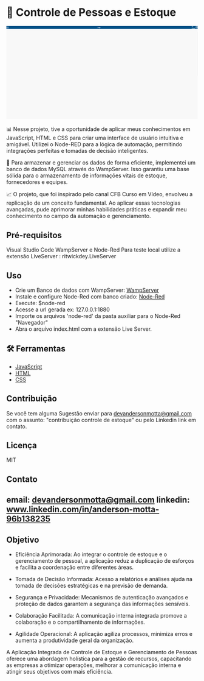 
# 🛒 Controle de Pessoas e Estoque

![GIF do Vídeo Atualize a página para carregar](estoque.gif)
  
📊 Nesse projeto, tive a oportunidade de aplicar meus conhecimentos em JavaScript, HTML e CSS para criar uma interface de usuário intuitiva e amigável. Utilizei o Node-RED para a lógica de automação, permitindo integrações perfeitas e tomadas de decisão inteligentes.

🔗 Para armazenar e gerenciar os dados de forma eficiente, implementei um banco de dados MySQL através do WampServer. Isso garantiu uma base sólida para o armazenamento de informações vitais de estoque, fornecedores e equipes.

📈 O projeto, que foi inspirado pelo canal CFB Curso em Vídeo, envolveu a replicação de um conceito fundamental. Ao aplicar essas tecnologias avançadas, pude aprimorar minhas habilidades práticas e expandir meu conhecimento no campo da automação e gerenciamento.

## Pré-requisitos

Visual Studio Code
WampServer e Node-Red
Para teste local utilize a extensão LiveServer : ritwickdey.LiveServer


## Uso

- Crie um Banco de dados com WampServer: [WampServer](https://www.youtube.com/watch?v=QXVyCunZN2s&pp=ygUKd2FtcHNlcnZlcg%3D%3D)
- Instale e configure Node-Red com banco criado: [Node-Red](https://www.youtube.com/watch?v=QJYwx3zWBlY&t=379s&pp=ygUIbm9kZS1yZWQ%3D)  
- Execute: $node-red
- Acesse a url gerada ex: 127.0.0.1:1880
- Importe os arquivos 'node-red'  da pasta auxiliar para o Node-Red "Navegador"
- Abra o arquivo index.html com a extensão Live Server.

## 🛠 Ferramentas

- [JavaScript](https://developer.mozilla.org/pt-BR/docs/Web/JavaScript)
- [HTML](https://developer.mozilla.org/pt-BR/docs/Web/HTML)
- [CSS](https://developer.mozilla.org/pt-BR/docs/Web/CSS)


## Contribuição

Se você tem alguma Sugestão enviar para devandersonmotta@gmail.com com o assunto: "contribuição controle de estoque" ou pelo Linkedin link em contato.

## Licença

MIT

## Contato

email: devandersonmotta@gmail.com
linkedin: www.linkedin.com/in/anderson-motta-96b138235
---

## Objetivo

- Eficiência Aprimorada: Ao integrar o controle de estoque e o gerenciamento de pessoal, a aplicação reduz a duplicação de esforços e facilita a coordenação entre diferentes áreas.

- Tomada de Decisão Informada: Acesso a relatórios e análises ajuda na tomada de decisões estratégicas e na previsão de demanda.

- Segurança e Privacidade: Mecanismos de autenticação avançados e proteção de dados garantem a segurança das informações sensíveis.

- Colaboração Facilitada: A comunicação interna integrada promove a colaboração e o compartilhamento de informações.

- Agilidade Operacional: A aplicação agiliza processos, minimiza erros e aumenta a produtividade geral da organização.

A Aplicação Integrada de Controle de Estoque e Gerenciamento de Pessoas oferece uma abordagem holística para a gestão de recursos, capacitando as empresas a otimizar operações, melhorar a comunicação interna e atingir seus objetivos com mais eficiência.

